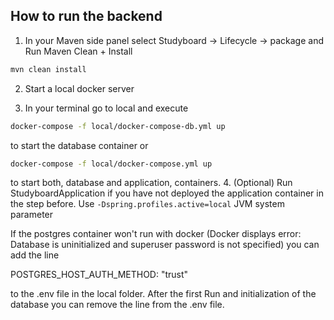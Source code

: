 ## How to run the backend

1. In your Maven side panel select Studyboard -> Lifecycle -> package and Run Maven Clean + Install
```bash
mvn clean install
```

2. Start a local docker server

3. In your terminal go to local and execute
```bash
docker-compose -f local/docker-compose-db.yml up
```
to start the database container or
```bash
docker-compose -f local/docker-compose.yml up
```
to start both, database and application, containers.
4. (Optional) Run StudyboardApplication if you have not deployed the application container in the step before.
Use `-Dspring.profiles.active=local` JVM system parameter

If the postgres container won't run with docker (Docker displays error: Database is uninitialized and superuser password is not specified) you can add the line

POSTGRES_HOST_AUTH_METHOD: "trust"

to the .env file in the local folder. After the first Run and initialization of the database you can remove the line from the .env file.

